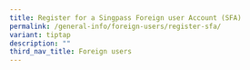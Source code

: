```yaml
---
title: Register for a Singpass Foreign user Account (SFA)
permalink: /general-info/foreign-users/register-sfa/
variant: tiptap
description: ""
third_nav_title: Foreign users
---
```

